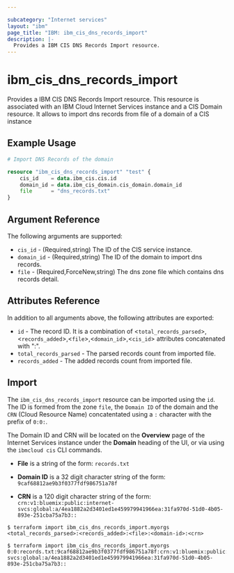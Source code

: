 ```yaml
---

subcategory: "Internet services"
layout: "ibm"
page_title: "IBM: ibm_cis_dns_records_import"
description: |-
  Provides a IBM CIS DNS Records Import resource.
---
```


# ibm_cis_dns_records_import

Provides a IBM CIS DNS Records Import resource. This resource is associated with an IBM Cloud Internet Services instance and a CIS Domain resource. It allows to import dns records from file of a domain of a CIS instance

## Example Usage

```terraform
# Import DNS Records of the domain

resource "ibm_cis_dns_records_import" "test" {
	cis_id    = data.ibm_cis.cis.id
	domain_id = data.ibm_cis_domain.cis_domain.domain_id
	file      = "dns_records.txt"
}
```

## Argument Reference

The following arguments are supported:

- `cis_id` - (Required,string) The ID of the CIS service instance.
- `domain_id` - (Required,string) The ID of the domain to import dns records.
- `file` - (Required,ForceNew,string) The dns zone file which contains dns records detail.

## Attributes Reference

In addition to all arguments above, the following attributes are exported:

- `id` - The record ID. It is a combination of <`total_records_parsed`>,<`records_added`>,<`file`>,<`domain_id`>,<`cis_id`> attributes concatenated with ":".
- `total_records_parsed` - The parsed records count from imported file.
- `records_added` - The added records count from imported file.

## Import

The `ibm_cis_dns_records_import` resource can be imported using the `id`. The ID is formed from the zone `file`, the `Domain ID` of the domain and the `CRN` (Cloud Resource Name) concatentated using a `:` character with the prefix of `0:0:`.

The Domain ID and CRN will be located on the **Overview** page of the Internet Services instance under the **Domain** heading of the UI, or via using the `ibmcloud cis` CLI commands.

- **File** is a string of the form: `records.txt`

- **Domain ID** is a 32 digit character string of the form: `9caf68812ae9b3f0377fdf986751a78f`

- **CRN** is a 120 digit character string of the form: `crn:v1:bluemix:public:internet-svcs:global:a/4ea1882a2d3401ed1e459979941966ea:31fa970d-51d0-4b05-893e-251cba75a7b3::`

```
$ terraform import ibm_cis_dns_records_import.myorgs <total_records_parsed>:<records_added>:<file>:<domain-id>:<crn>

$ terraform import ibm_cis_dns_records_import.myorgs 0:0:records.txt:9caf68812ae9b3f0377fdf986751a78f:crn:v1:bluemix:public:internet-svcs:global:a/4ea1882a2d3401ed1e459979941966ea:31fa970d-51d0-4b05-893e-251cba75a7b3::
```
